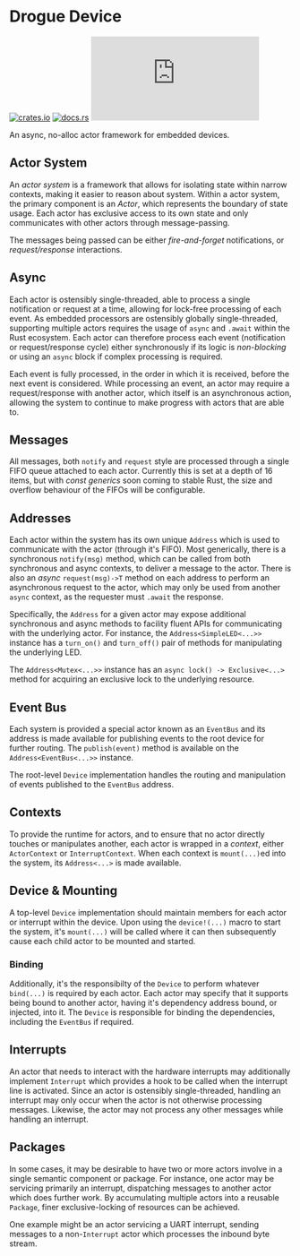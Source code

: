 # Drogue Device

[![crates.io](https://img.shields.io/crates/v/drogue-device.svg)](https://crates.io/crates/drogue-device)
[![docs.rs](https://docs.rs/drogue-device/badge.svg)](https://docs.rs/drogue-device)
[![Matrix](https://img.shields.io/matrix/drogue-iot:matrix.org)](https://matrix.to/#/#drogue-iot:matrix.org)

An async, no-alloc actor framework for embedded devices.

## Actor System

An _actor system_ is a framework that allows for isolating state within narrow contexts, making it easier to reason about system.
Within a actor system, the primary component is an _Actor_, which represents the boundary of state usage.
Each actor has exclusive access to its own state and only communicates with other actors through message-passing.

The messages being passed can be either _fire-and-forget_ notifications, or _request/response_ interactions.

## Async

Each actor is ostensibly single-threaded, able to process a single notification or request at a time, allowing for lock-free processing of each event.
As embedded processors are ostensibly globally single-threaded, supporting multiple actors requires the usage of `async` and `.await` within the Rust ecosystem.
Each actor can therefore process each event (notification or request/response cycle) either synchronously if its logic is _non-blocking_ or using an `async` block if complex processing is required.

Each event is fully processed, in the order in which it is received, before the next event is considered.
While processing an event, an actor may require a request/response with another actor, which itself is an asynchronous action, allowing the system to continue to make progress with actors that are able to.

## Messages

All messages, both `notify` and `request` style are processed through a single FIFO queue attached to each actor. 
Currently this is set at a depth of 16 items, but with _const generics_ soon coming to stable Rust, the size and overflow behaviour of the FIFOs will be configurable.

## Addresses

Each actor within the system has its own unique `Address` which is used to communicate with the actor (through it's FIFO). 
Most generically, there is a synchronous `notify(msg)` method, which can be called from both synchronous and async contexts, to deliver a message to the actor.
There is also an _async_ `request(msg)->T` method on each address to perform an asynchronous request to the actor, which may only be used from another `async` context, as the requester must `.await` the response.

Specifically, the `Address` for a given actor may expose additional synchronous and async methods to facility fluent APIs for communicating with the underlying actor.
For instance, the `Address<SimpleLED<...>>` instance has a `turn_on()` and `turn_off()` pair of methods for manipulating the underlying LED.

The `Address<Mutex<...>>` instance has an `async lock() -> Exclusive<...>` method for acquiring an exclusive lock to the underlying resource.

## Event Bus

Each system is provided a special actor known as an `EventBus` and its address is made available for publishing events to the root device for further routing.
The `publish(event)` method is available on the `Address<EventBus<...>>` instance.

The root-level `Device` implementation handles the routing and manipulation of events published to the `EventBus` address.

## Contexts

To provide the runtime for actors, and to ensure that no actor directly touches or manipulates another, each actor is wrapped in a _context_, either `ActorContext` or `InterruptContext`.
When each context is `mount(...)`ed into the system, its `Address<...>` is made available.

## Device & Mounting

A top-level `Device` implementation should maintain members for each actor or interrupt within the device.
Upon using the `device!(...)` macro to start the system, it's `mount(...)` will be called where it can then subsequently cause each child actor to be mounted and started.

### Binding

Additionally, it's the responsibilty of the `Device` to perform whatever `bind(...)` is required by each actor.
Each actor may specify that it supports being bound to another actor, having it's dependency address bound, or injected, into it.
The `Device` is responsible for binding the dependencies, including the `EventBus` if required.

## Interrupts

An actor that needs to interact with the hardware interrupts may additionally implement `Interrupt` which provides a hook to be called when the interrupt line is activated.
Since an actor is ostensibly single-threaded, handling an interrupt may only occur when the actor is not otherwise processing messages. 
Likewise, the actor may not process any other messages while handling an interrupt. 

## Packages

In some cases, it may be desirable to have two or more actors involve in a single semantic component or package. 
For instance, one actor may be servicing primarily an interrupt, dispatching messages to another actor which does further work.
By accumulating multiple actors into a reusable `Package`, finer exclusive-locking of resources can be achieved.

One example might be an actor servicing a UART interrupt, sending messages to a non-`Interrupt` actor which processes the inbound byte stream.
